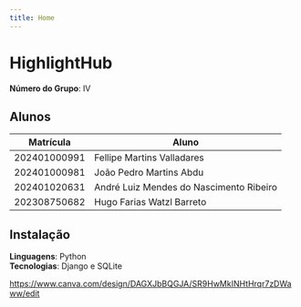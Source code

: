 ```yaml
---
title: Home
---
```


# **HighlightHub**

**Número do Grupo**: IV<br>


## Alunos
|Matrícula | Aluno |
| -- | -- |
| 202401000991  |  Fellipe Martins Valladares|
| 202401000981  |  João Pedro Martins Abdu |
| 202401020631  |  André Luiz Mendes do Nascimento Ribeiro |
| 202308750682  |  Hugo Farias Watzl Barreto |

## Instalação
**Linguagens**: Python<br>
**Tecnologias**: Django e SQLite<br>

https://www.canva.com/design/DAGXJbBQGJA/SR9HwMkINHtHrqr7zDWaww/edit
